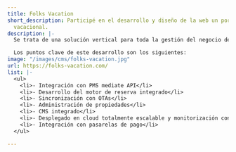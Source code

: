 ```yaml
---
title: Folks Vacation
short_description: Participé en el desarrollo y diseño de la web un portal de alquiler
  vacacional.
description: |-
  Se trata de una solución vertical para toda la gestión del negocio de alquiler vacacional antes, durante y después de la estancia de los huéspedes: gestión de propiedades y reservas, búsqueda de disponibilidades, checkin online y comentarios.

  Los puntos clave de este desarrollo son los siguientes:
image: "/images/cms/folks-vacation.jpg"
url: https://folks-vacation.com/
list: |-
  <ul>
    <li>- Integración con PMS mediate API</li>
    <li>- Desarrollo del motor de reserva integrado</li>
    <li>- Sincronización con OTAs</li>
    <li>- Administración de propiedades</li>
    <li>- CMS integrado</li>
    <li>- Desplegado en cloud totalmente escalable y monitorización continua</li>
    <li>- Integración con pasarelas de pago</li>
  </ul>

---
```

